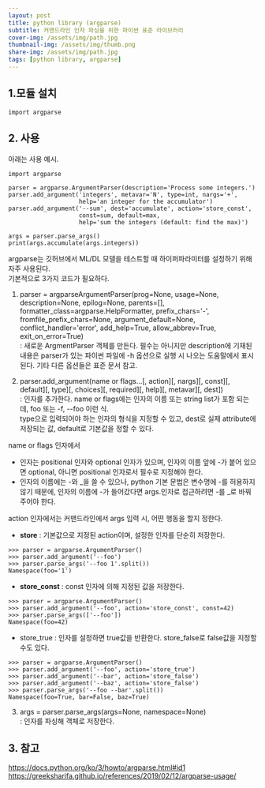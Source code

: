 ```yaml
---
layout: post
title: python library (argparse)
subtitle: 커맨드라인 인자 파싱을 위한 파이썬 표준 라이브러리
cover-img: /assets/img/path.jpg
thumbnail-img: /assets/img/thumb.png
share-img: /assets/img/path.jpg
tags: [python library, argparse]
---
```




## 1.모듈 설치
```
import argparse
```
## 2. 사용
아래는 사용 예시.
```
import argparse

parser = argparse.ArgumentParser(description='Process some integers.')
parser.add_argument('integers', metavar='N', type=int, nargs='+',
                    help='an integer for the accumulator')
parser.add_argument('--sum', dest='accumulate', action='store_const',
                    const=sum, default=max,
                    help='sum the integers (default: find the max)')

args = parser.parse_args()
print(args.accumulate(args.integers))
```
argparse는 깃허브에서 ML/DL 모델을 테스트할 때 하이퍼파라미터를 설정하기 위해 자주 사용된다.   
기본적으로 3가지 코드가 필요하다.     
1. parser = argparseArgumentParser(prog=None, usage=None, description=None, epilog=None, parents=[], formatter_class=argparse.HelpFormatter, prefix_chars='-', fromfile_prefix_chars=None, argument_default=None, conflict_handler='error', add_help=True, allow_abbrev=True, exit_on_error=True)     
: 새로운 ArgmentParser 객체를 만든다.
필수는 아니지만 description에 기재된 내용은 parser가 있는 파이썬 파일에 -h 옵션으로 실행 시 나오는 도움말에서 표시된다.
기타 다른 옵션들은 표준 문서 참고.   


2. parser.add_argument(name or flags...[, action][, nargs][, const][, default][, type][, choices][, required][, help][, metavar][, dest])   
: 인자를 추가한다. name or flags에는 인자의 이름 또는 string list가 포함 되는데, foo 또는 -f, --foo 이런 식.  
type으로 입력되어야 하는 인자의 형식을 지정할 수 있고, dest로 실제 attribute에 저장되는 값, default로 기본값을 정할 수 있다.

name or flags 인자에서   
- 인자는 positional 인자와 optional 인자가 있으며, 인자의 이름 앞에 -가 붙어 있으면 optional, 아니면 positional 인자로서 필수로 지정해야 한다.
- 인자의 이름에는 -와 _을 쓸 수 있으나, python 기본 문법은 변수명에 -를 허용하지 않기 때문에, 인자의 이름에 -가 들어갔다면 args.인자로 접근하려면 -를 _로 바꿔 주어야 한다.

action 인자에서는 커맨드라인에서 args 입력 시, 어떤 행동을 할지 정한다.   


- **store** : 기본값으로 지정된 action이며, 설정한 인자를 단순히 저장한다.
```
>>> parser = argparse.ArgumentParser()
>>> parser.add_argument('--foo')
>>> parser.parse_args('--foo 1'.split())
Namespace(foo='1')
```
- **store_const** : const 인자에 의해 지정된 값을 저장한다.
```
>>> parser = argparse.ArgumentParser()
>>> parser.add_argument('--foo', action='store_const', const=42)
>>> parser.parse_args(['--foo'])
Namespace(foo=42)
```
- store_true : 인자를 설정하면 true값을 반환한다. store_false로 false값을 지정할 수도 있다.
```commandline
>>> parser = argparse.ArgumentParser()
>>> parser.add_argument('--foo', action='store_true')
>>> parser.add_argument('--bar', action='store_false')
>>> parser.add_argument('--baz', action='store_false')
>>> parser.parse_args('--foo --bar'.split())
Namespace(foo=True, bar=False, baz=True)

```


 3. args = parser.parse_args(args=None, namespace=None)    
 : 인자를 파싱해 객체로 저장한다. 

## 3. 참고
https://docs.python.org/ko/3/howto/argparse.html#id1
https://greeksharifa.github.io/references/2019/02/12/argparse-usage/
